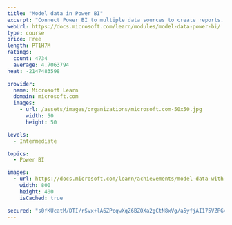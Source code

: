 ```yaml
---
title: "Model data in Power BI"
excerpt: "Connect Power BI to multiple data sources to create reports. Define the relationship between your data sources."
webUrl: https://docs.microsoft.com/learn/modules/model-data-power-bi/
type: course
price: Free
length: PT1H7M
ratings:
  count: 4734
  average: 4.7063794
heat: -2147483598

provider:
  name: Microsoft Learn
  domain: microsoft.com
  images:
    - url: /assets/images/organizations/microsoft.com-50x50.jpg
      width: 50
      height: 50

levels:
  - Intermediate

topics:
  - Power BI

images:
  - url: https://docs.microsoft.com/learn/achievements/model-data-with-power-bi-desktop-social.png
    width: 800
    height: 400
    isCached: true

secured: "s0fKUcatM/DTI/rSvx+lA6ZPcqwXqZ6BZOXa2gCtN8xVg/a5yfjAI175VZPG4f1JeC+MQzBWTzDYY+XpYzNNz8E7EogGcpHdJC5BWhZ5PYkwvixMpRlpFLyY1vTPEFDWlHoj7Z1yEeAXgaSfq2RyqfWldbxPQLMCcsSgNL6nckq14l4878UjhmzgvxjMFT6F+r4n3H50AO6pmX0nEgg0HmFyPh7ijnx3wUYx6B0NfHYBZGpM7lxdtIiFjYaUthPgAfaP/hjMYb4lX4pwoelNWijL9yeBo1APrQ3bJ5aMegxwX6Ovb+rvqpVnmK5icrE9Imlbrf+AS+1P3Q2n/Pv2R2BBzIoVlIpgI/xrlcDLoXMCV+LCCPkJdOHW0GrTNFbIlZp+eSD4nZsjCbK5KFHnD9+ZLJQMd2bpgfC9SK3t078=;qmxPm9sI6W2lSPYoE2Ro2A=="
---
```


